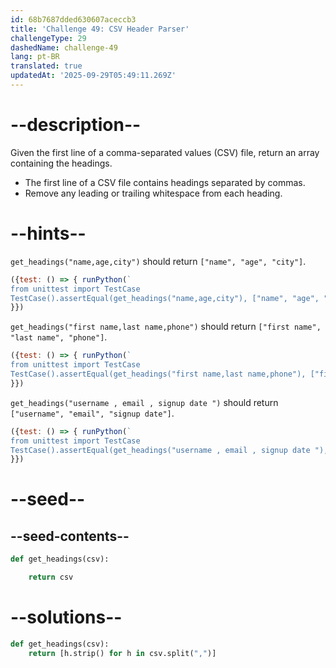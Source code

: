 ```yaml
---
id: 68b7687dded630607aceccb3
title: 'Challenge 49: CSV Header Parser'
challengeType: 29
dashedName: challenge-49
lang: pt-BR
translated: true
updatedAt: '2025-09-29T05:49:11.269Z'
---
```


# --description--

Given the first line of a comma-separated values (CSV) file, return an array containing the headings.

- The first line of a CSV file contains headings separated by commas.
- Remove any leading or trailing whitespace from each heading.

# --hints--

`get_headings("name,age,city")` should return `["name", "age", "city"]`.

```js
({test: () => { runPython(`
from unittest import TestCase
TestCase().assertEqual(get_headings("name,age,city"), ["name", "age", "city"])`)
}})
```

`get_headings("first name,last name,phone")` should return `["first name", "last name", "phone"]`.

```js
({test: () => { runPython(`
from unittest import TestCase
TestCase().assertEqual(get_headings("first name,last name,phone"), ["first name", "last name", "phone"])`)
}})
```

`get_headings("username , email , signup date ")` should return `["username", "email", "signup date"]`.

```js
({test: () => { runPython(`
from unittest import TestCase
TestCase().assertEqual(get_headings("username , email , signup date "), ["username", "email", "signup date"])`)
}})
```

# --seed--

## --seed-contents--

```py
def get_headings(csv):

    return csv
```

# --solutions--

```py
def get_headings(csv):
    return [h.strip() for h in csv.split(",")]
```
